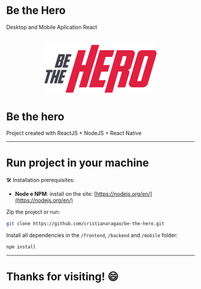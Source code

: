 # Be the Hero
Desktop and Mobile Aplication React

<h1 align="center">
  <img src="/frontend/src/assets/logo.svg" alt="Be the Hero" title="Be the Hero" width="300">
</h1>

# Be the hero

Project created with ReactJS + NodeJS + React Native

<hr/>

# Run project in your machine

🛠 Installation prerequisites:

* **Node e NPM**: install on the site: [https://nodejs.org/en/](https://nodejs.org/en/)

Zip the project or run:

```bash
git clone https://github.com/cristianaragao/be-the-hero.git
```

Install all dependencies in the `/frontend`, `/backend` and `/mobile` folder:

```bash
npm install
```

<hr>

# Thanks for visiting! :smile:
